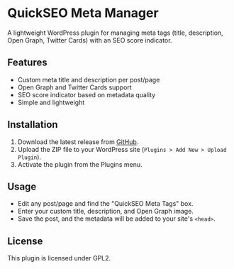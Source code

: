 # QuickSEO Meta Manager  
A lightweight WordPress plugin for managing meta tags (title, description, Open Graph, Twitter Cards) with an SEO score indicator.  

## Features  
- Custom meta title and description per post/page  
- Open Graph and Twitter Cards support  
- SEO score indicator based on metadata quality  
- Simple and lightweight  

## Installation  
1. Download the latest release from [GitHub](your-repository-url).  
2. Upload the ZIP file to your WordPress site (`Plugins > Add New > Upload Plugin`).  
3. Activate the plugin from the Plugins menu.  

## Usage  
- Edit any post/page and find the "QuickSEO Meta Tags" box.  
- Enter your custom title, description, and Open Graph image.  
- Save the post, and the metadata will be added to your site's `<head>`.  

## License  
This plugin is licensed under GPL2.  
